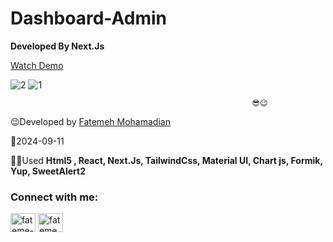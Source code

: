 # Dashboard-Admin
**Developed By Next.Js**

[Watch Demo](https://admin-panel-chi-six.vercel.app/)

![2](https://github.com/user-attachments/assets/3298e489-d87a-43da-a3bc-c1d777028751)
![1](https://github.com/user-attachments/assets/6f986135-aed5-41fa-9fb4-4fecb554cb3e)

                                                          😎😉 
                                                 

 😉Developed by <a href="https://linkedin.com/in/fateme-mohamadian-dev0824" target="blank">Fatemeh Mohamadian</a>

 📅2024-09-11
 
 👩‍💻Used **Html5 , React, Next.Js, TailwindCss, Material UI, Chart js, Formik, Yup, SweetAlert2** 

 <h3 align="left">Connect with me:</h3>
<p align="left">
<a href="https://linkedin.com/in/fateme-mohamadian-dev0824" target="blank"><img align="center" src="https://raw.githubusercontent.com/rahuldkjain/github-profile-readme-generator/master/src/images/icons/Social/linked-in-alt.svg" alt="fateme-mohamadian-dev0824" height="30" width="40" /></a>
<a href="https://instagram.com/fateme_mohamadiian.fed" target="blank"><img align="center" src="https://raw.githubusercontent.com/rahuldkjain/github-profile-readme-generator/master/src/images/icons/Social/instagram.svg" alt="fateme_mohamadiian.fed" height="30" width="40" /></a>
</p>
